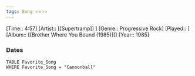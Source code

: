 ```yaml
---
tags: Song ⭐⭐⭐⭐ 
---
```

[Time:: 4:57]
[Artist:: [[Supertramp]] ]
[Genre:: Progressive Rock]
[Played:: ]
[Album:: [[Brother Where You Bound (1985)]]]
[Year:: 1985]
### Dates
````dataview
TABLE Favorite_Song
WHERE Favorite_Song = "Cannonball"
````